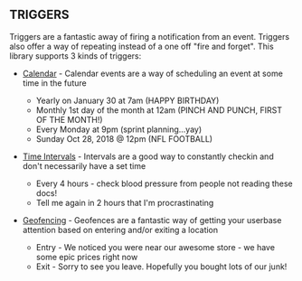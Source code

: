 ## TRIGGERS

Triggers are a fantastic away of firing a notification from an event.  Triggers also offer a way of repeating instead of a one off "fire and forget".
This library supports 3 kinds of triggers:

* [Calendar](calendar.md) - Calendar events are a way of scheduling an event at some time in the future
    * Yearly on January 30 at 7am (HAPPY BIRTHDAY)
    * Monthly 1st day of the month at 12am (PINCH AND PUNCH, FIRST OF THE MONTH!)
    * Every Monday at 9pm (sprint planning...yay)
    * Sunday Oct 28, 2018 @ 12pm (NFL FOOTBALL)

* [Time Intervals](intervals.md) - Intervals are a good way to constantly checkin and don't necessarily have a set time
    * Every 4 hours - check blood pressure from people not reading these docs!
    * Tell me again in 2 hours that I'm procrastinating

* [Geofencing](geofencing.md) - Geofences are a fantastic way of getting your userbase attention based on entering and/or exiting a location
    * Entry - We noticed you were near our awesome store - we have some epic prices right now
    * Exit - Sorry to see you leave.  Hopefully you bought lots of our junk!
